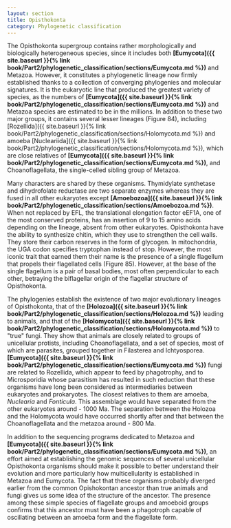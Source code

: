 ```yaml
---
layout: section
title: Opisthokonta
category: Phylogenetic classification
---
```

The Opisthokonta supergroup contains rather morphologically and biologically heterogeneous species, since it includes both **[Eumycota]({{ site.baseurl }}{% link book/Part2/phylogenetic_classification/sections/Eumycota.md %})** and Metazoa. However, it constitutes a phylogenetic lineage now firmly established thanks to a collection of converging phylogenies and molecular signatures. It is the eukaryotic line that produced the greatest variety of species, as the numbers of **[Eumycota]({{ site.baseurl }}{% link book/Part2/phylogenetic_classification/sections/Eumycota.md %})** and Metazoa species are estimated to be in the millions. In addition to these two major groups, it contains several lesser lineages (Figure 84), including [Rozellida]({{ site.baseurl }}{% link book/Part2/phylogenetic_classification/sections/Holomycota.md %}) and amoeba [Nucleariida]({{ site.baseurl }}{% link book/Part2/phylogenetic_classification/sections/Holomycota.md %}), which are close relatives of **[Eumycota]({{ site.baseurl }}{% link book/Part2/phylogenetic_classification/sections/Eumycota.md %})**, and Choanoflagellata, the single-celled sibling group of Metazoa.

Many characters are shared by these organisms. Thymidylate synthetase and dihydrofolate reductase are two separate enzymes whereas they are fused in all other eukaryotes except **[Amoebozoa]({{ site.baseurl }}{% link book/Part2/phylogenetic_classification/sections/Amoebozoa.md %})**. When not replaced by EFL, the translational elongation factor eEF1A, one of the most conserved proteins, has an insertion of 9 to 15 amino acids depending on the lineage, absent from other eukaryotes. Opisthokonta have the ability to synthesize chitin, which they use to strengthen the cell walls. They store their carbon reserves in the form of glycogen. In mitochondria, the UGA codon specifies tryptophan instead of stop. However, the most iconic trait that earned them their name is the presence of a single flagellum that propels their flagellated cells (Figure 85). However, at the base of the single flagellum is a pair of basal bodies, most often perpendicular to each other, betraying the biflagellar origin of the flagellar structure of Opisthokonta.

The phylogenies establish the existence of two major evolutionary lineages of Opisthokonta, that of the **[Holozoa]({{ site.baseurl }}{% link book/Part2/phylogenetic_classification/sections/Holozoa.md %})** leading to animals, and that of the **[Holomycota]({{ site.baseurl }}{% link book/Part2/phylogenetic_classification/sections/Holomycota.md %})** to "true" fungi. They show that animals are closely related to groups of unicellular protists, including Choanoflagellata, and a set of species, most of which are parasites, grouped together in Filasterea and Ichtyosporea. **[Eumycota]({{ site.baseurl }}{% link book/Part2/phylogenetic_classification/sections/Eumycota.md %})** fungi are related to Rozellida, which appear to feed by phagotrophy, and to Microsporidia whose parasitism has resulted in such reduction that these organisms have long been considered as intermediaries between eukaryotes and prokaryotes. The closest relatives to them are amoeba, _Nuclearia_ and _Fonticula_. This assemblage would have separated from the other eukaryotes around - 1000 Ma. The separation between the Holozoa and the Holomycota would have occurred shortly after and that between the Choanoflagellata and the metazoa around - 800 Ma.

In addition to the sequencing programs dedicated to Metazoa and **[Eumycota]({{ site.baseurl }}{% link book/Part2/phylogenetic_classification/sections/Eumycota.md %})**, an effort aimed at establishing the genomic sequences of several unicellular Opisthokonta organisms should make it possible to better understand their evolution and more particularly how multicellularity is established in Metazoa and Eumycota. The fact that these organisms probably diverged earlier from the common Opishokontan ancestor than true animals and fungi gives us some idea of the structure of the ancestor. The presence among these simple species of flagellate groups and amoeboid groups confirms that this ancestor must have been a phagotroph capable of oscillating between an amoeba form and the flagellate form.
